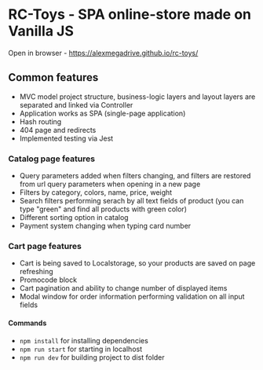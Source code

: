 # RC-Toys - SPA online-store made on Vanilla JS

Open in browser - https://alexmegadrive.github.io/rc-toys/

## Common features
- MVC model project structure, business-logic layers and layout layers are separated and linked via Controller 
- Application works as  SPA (single-page application)
- Hash routing
- 404 page and redirects
- Implemented testing via Jest

### Catalog page features
- Query parameters added when filters changing, and filters are restored from url query parameters when opening in a new page
- Filters by category, colors, name, price, weight
- Search filters performing serach by all text fields of product (you can type "green" and find all products with green color)
- Different sorting option in catalog
- Payment system changing when typing card number

### Cart page features
- Cart is being saved to Localstorage, so your products are saved on page refreshing
- Promocode block
- Cart pagination and ability to change number of displayed items
- Modal window for order information performing validation on all input fields


#### Commands

- `npm install` for installing dependencies
- `npm run start` for starting in localhost
- `npm run dev` for building project to dist folder
